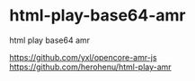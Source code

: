 # html-play-base64-amr
html play base64 amr

https://github.com/yxl/opencore-amr-js  
https://github.com/herohenu/html-play-amr
